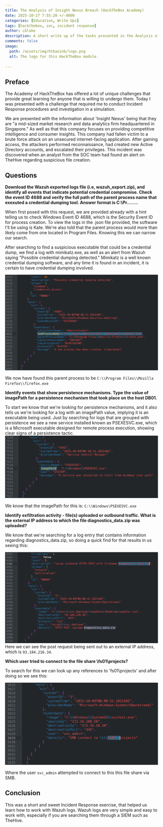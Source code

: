 ```yaml
---
title: The Analysis of Insight Nexus Breach (HackTheBox Academy)
date: 2025-10-27 7:55:20 +/-0000
categories: [Education, Write Ups]
tags: [hackthebox, soc, incident response]
author: cblake
description: A short write up of the tasks presented in the Analysis of Insight Nexus Breach section on HackTheBox Academy's Incident Handling Process module.
comments: false
image:
  path: /assets/img/htbaoinb/logo.png
  alt: The logo for this HackTheBox module.

---
```


<h2>Preface</h2>
The Academy of HackTheBox has offered a lot of unique challenges that provide great learning for anyone that is willing to undergo them. Today I was presented with a challenge that required me to conduct Incident Response procedures and investigation in a simulation.

We are presented with the information about 'Insight Nexus' being that they are "a mid-sized market research and data analytics firm headquartered in Singapore." As well as that this company focuses on providing competitive intelligence and consumer insights. This company had fallen victim to a brute force attack on an unsecured internet-facing application. After gaining access, the attackers performed reconnaissance, had created new Active Directory accounts, and escalated their privileges. This incident was discovered when an analyst from the SOC team had found an alert on TheHive regarding suspicious file creation.

<h2>Questions</h2>

<strong>Download the Wazuh exported logs file (i.e, wazuh_export.zip), and identify all events that indicate potential credential compromise. Check the event ID 4688 and verify the full path of the parent process name that exexuted a credential dumping tool. Answer format is C:\\Pr........</strong>

When first posed with this request, we are provided already with a hint telling us to check Windows Event ID 4688, which is the Security Event ID for process creation. To view the logs in the .json file provided, the software I'll be using is Kate. We're also told that the parent process would more than likely come from one located in Program Files. Knowing this we can narrow our search.

After searching to find a suspicious executable that could be a credential dump, we find a log with mimikatz.exe, as well as an alert from Wazuh saying "Possible credential dumping detected." Mimikatz is a well known credential dumping software, and any time it is found in an incident, it is certain to have credential dumping involved.

![img-description](assets/img/htbaoinb/1.png)

We now have found this parent process to be `C:\\Program Files\\Mozilla Firefox\\firefox.exe`

<strong>Identify events that show persistence mechanisms. Type the value of imagePath for a persistence mechanism that took place on the host DB01.</strong>

To start we know that we're looking for persistence mechanisms, and it also tells us we're looking for a log with an imagePath value, implying it is an executable being used. Just by searching for logs that are grouped with persistence we see a new service installed known as PSEXESVC.exe, which is a Microsoft executable designed for remote process execution, showing clear signs of a persistence tactic.
![img-description](assets/img/htbaoinb/3.png)

We know that the imagePath for this is: `C:\\Windows\PSEXESVC.exe`

<strong>Identify exfiltration activity - file(s) uploaded or outbound traffic. What is the external IP address to which the file diagnostics_data.zip was uploaded?</strong>

We know that we're searching for a log entry that contains information regarding diagnostics_data.zip, so doing a quick find for that results in us seeing this:

![img-description](assets/img/htbaoinb/4.png)
Here we can see the post request being sent out to an external IP address, which is `93.184.216.34`.

<strong>Which user tried to connect to the file share \\fs01\projects?</strong>

To search for this we can look up any references to 'fs01\projects' and after doing so we see this:

![img-description](assets/img/htbaoinb/5.png)

Where the user `svc_admin` attempted to connect to this this file share via SMB.

<h2> Conclusion </h2>

This was a short and sweet Incident Response exercise, that helped us learn how to work with Wazuh logs. Wazuh logs are very simple and easy to work with, especially if you are searching them through a SIEM such as TheHive.
